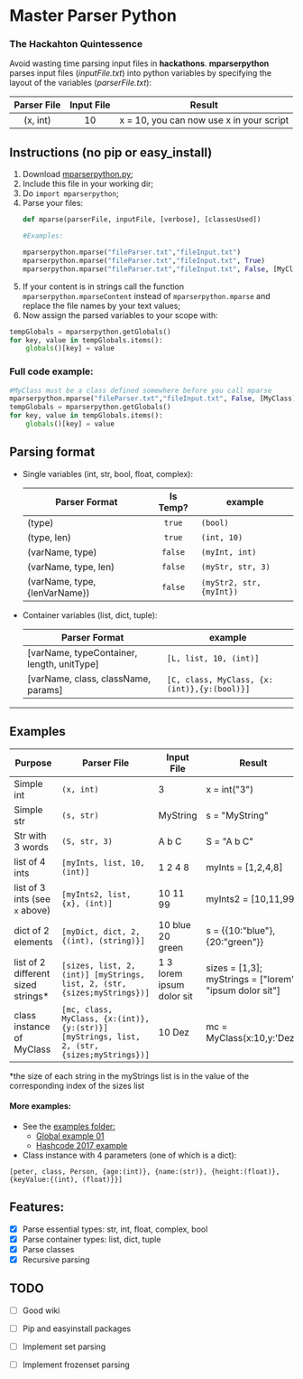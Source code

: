 # Master Parser Python 
### The Hackahton Quintessence

Avoid wasting time parsing input files in **hackathons**. 
**mparserpython** parses input files (_inputFile.txt_) into python variables by specifying the layout of the variables (_parserFile.txt_):

| Parser File  | Input File | Result |
|:------------:|:----------:|:----------:|
| (x, int)     | 10         | x = 10, you can now use x in your script         |
## Instructions (no pip or easy_install)
1. Download [mparserpython.py](https://github.com/msramalho/masterParserPython/blob/master/mparserpython.py);
2. Include this file in your working dir;
3. Do `import mparserpython`;
4. Parse your files:
    ```python 
    def mparse(parserFile, inputFile, [verbose], [classesUsed])

   #Examples:

    mparserpython.mparse("fileParser.txt","fileInput.txt")
    mparserpython.mparse("fileParser.txt","fileInput.txt", True)
    mparserpython.mparse("fileParser.txt","fileInput.txt", False, [MyClass1, MyClass2])
     ```
5. If your content is in strings call the function `mparserpython.mparseContent` instead of `mparserpython.mparse` and replace the file names by your text values;
6. Now assign the parsed variables to your scope with:
```python
tempGlobals = mparserpython.getGlobals()
for key, value in tempGlobals.items():
    globals()[key] = value
```
### Full code example:
```python
#MyClass must be a class defined somewhere before you call mparse
mparserpython.mparse("fileParser.txt","fileInput.txt", False, [MyClass]) #not verbose
tempGlobals = mparserpython.getGlobals()
for key, value in tempGlobals.items():
    globals()[key] = value
```

## Parsing format

- Single variables (int, str, bool, float, complex):

    | Parser Format   | Is Temp? | example |
    | ------------- |:-------------:| -------------| 
    | (type)      | `true` | `(bool)` |
    | (type, len)      | `true` | `(int, 10)` |
    | (varName, type)      | `false` | `(myInt, int)` |
    | (varName, type, len) | `false` | `(myStr, str, 3)` |
    | (varName, type, {lenVarName}) | `false` | `(myStr2, str, {myInt})` |
    
- Container variables (list, dict, tuple):
    
    | Parser Format   | example |
    | ------------- | -------------| 
    | [varName, typeContainer, length, unitType]      | `[L, list, 10, (int)]` |
    | [varName, class, className, params]      | `[C, class, MyClass, {x:(int)},{y:(bool)}]` |

---

## Examples

| Purpose  | Parser File  | Input File | Result |
| ---------| ------------ | ---------- | ------ |
| Simple int | `(x, int)`  | 3        | x = int("3")|
| Simple str | `(s, str)`  | MyString  | s = "MyString"|
| Str with 3 words | `(S, str, 3)`  | A b C  | S = "A b C"|
| list of 4 ints | `[myInts, list, 10, (int)]`  | 1 2 4 8  | myInts = [1,2,4,8]|
| list of 3 ints (see `x` above) | `[myInts2, list, {x}, (int)]`  | 10 11 99  | myInts2 = [10,11,99]|
| dict of 2 elements | `[myDict, dict, 2, {(int), (string)}]`  | 10 blue 20 green  | s = {{10:"blue"},{20:"green"}}|
| list of 2 different sized strings* | `[sizes, list, 2, (int)] [myStrings, list, 2, (str, {sizes;myStrings})]`  | 1 3  lorem ipsum dolor sit | sizes = [1,3]; myStrings = ["lorem", "ipsum dolor sit"]|
| class instance of MyClass | `[mc, class, MyClass, {x:(int)},{y:(str)}] [myStrings, list, 2, (str, {sizes;myStrings})]`  | 10 Dez | mc = MyClass(x:10,y:'Dez')|

*the size of each string in the myStrings list is in the value of the corresponding index of the sizes list

#### More examples:
- See the [examples folder:](https://github.com/msramalho/masterParserPython/tree/master/examples)
  - [Global example 01](https://github.com/msramalho/masterParserPython/tree/master/examples/ex_01)
  - [Hashcode 2017 example](https://github.com/msramalho/masterParserPython/tree/master/examples/ex_hashcode2017)
- Class instance with 4 parameters (one of which is a dict):
``` 
[peter, class, Person, {age:(int)}, {name:(str)}, {height:(float)}, {keyValue:{(int), (float)}}]
```

## Features:
- [x] Parse essential types: str, int, float, complex, bool
- [x] Parse container types: list, dict, tuple
- [x] Parse classes
- [x] Recursive parsing

## TODO

- [ ] Good wiki
- [ ] Pip and easyinstall packages
- [ ] Implement set parsing
- [ ] Implement frozenset parsing


